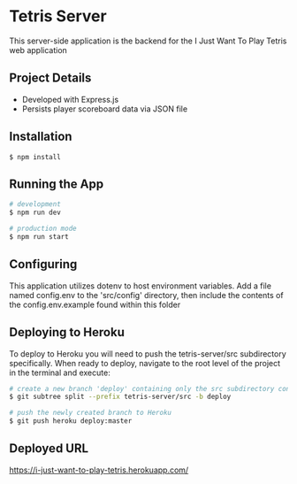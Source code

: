 # Tetris Server

This server-side application is the backend for the I Just Want To Play Tetris web application

## Project Details

- Developed with Express.js
- Persists player scoreboard data via JSON file

## Installation

```
$ npm install
```

## Running the App

```bash
# development
$ npm run dev

# production mode
$ npm run start
```
## Configuring

 This application utilizes dotenv to host environment variables. Add a file named config.env to the 'src/config' directory, then include the contents of the config.env.example found within this folder

## Deploying to Heroku

To deploy to Heroku you will need to push the tetris-server/src subdirectory specifically. When ready to deploy, navigate to the root level of the project in the terminal and execute:

```bash
# create a new branch 'deploy' containing only the src subdirectory content
$ git subtree split --prefix tetris-server/src -b deploy

# push the newly created branch to Heroku
$ git push heroku deploy:master
```

## Deployed URL

https://i-just-want-to-play-tetris.herokuapp.com/
